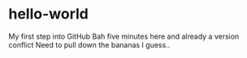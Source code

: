 # hello-world
My first step into GitHub
Bah five minutes here and already a version conflict
Need to pull down the bananas I guess..
